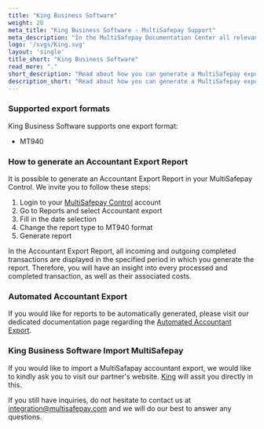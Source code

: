 ```yaml
---
title: "King Business Software"
weight: 20
meta_title: "King Business Software - MultiSafepay Support"
meta_description: "In the MultiSafepay Documentation Center all relevant information regarding our Plugins and API. As well as Support pages for Payment Method, Tools and General Questions. You can also find the contact details of our Support Team and Integration Team."
logo: '/svgs/King.svg'
layout: 'single'
title_short: "King Business Software"
read_more: "."
short_description: "Read about how you can generate a MultiSafepay export and import to your King Business platform"
description_short: "Read about how you can generate a MultiSafepay export manually or automatically and import to your King Business platform"
---
```


### Supported export formats

King Business Software supports one export format:

* MT940

### How to generate an Accountant Export Report

It is possible to generate an Accountant Export Report in your MultiSafepay Control. We invite you to follow these steps:

1. Login to your [MultiSafepay Control](https://merchant.multisafepay.com/) account
2. Go to Reports and select Accountant export
3. Fill in the date selection
4. Change the report type to MT940 format
5. Generate report

In the Accountant Export Report, all incoming and outgoing completed transactions are displayed in the specified period in which you generate the report. Therefore, you will have an insight into every processed and completed transaction, as well as their associated costs.

### Automated Accountant Export

If you would like for reports to be automatically generated, please visit our dedicated documentation page regarding the [Automated Accountant Export](https://docs.multisafepay.com/tools/reports/automatic-reports/).

### King Business Software Import MultiSafepay

If you would like to import a MultiSafapay accountant export, we would like to kindly ask you to visit our partner's website. [King](https://service.king.eu/) will assit you directly in this.

If you still have inquiries, do not hesitate to contact us at <integration@multisafepay.com> and we will do our best to answer any questions.